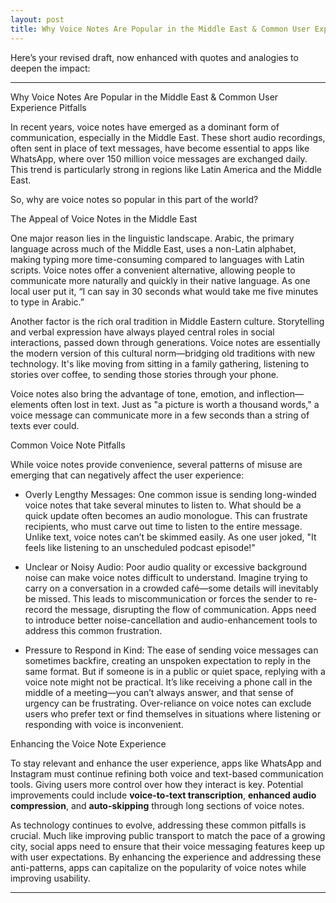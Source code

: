 ```yaml
---
layout: post
title: Why Voice Notes Are Popular in the Middle East & Common User Experience Pitfalls
---
```


Here’s your revised draft, now enhanced with quotes and analogies to deepen the impact:

---

Why Voice Notes Are Popular in the Middle East & Common User Experience Pitfalls

In recent years, voice notes have emerged as a dominant form of communication, especially in the Middle East. These short audio recordings, often sent in place of text messages, have become essential to apps like WhatsApp, where over 150 million voice messages are exchanged daily. This trend is particularly strong in regions like Latin America and the Middle East.

So, why are voice notes so popular in this part of the world?

The Appeal of Voice Notes in the Middle East

One major reason lies in the linguistic landscape. Arabic, the primary language across much of the Middle East, uses a non-Latin alphabet, making typing more time-consuming compared to languages with Latin scripts. Voice notes offer a convenient alternative, allowing people to communicate more naturally and quickly in their native language. As one local user put it, “I can say in 30 seconds what would take me five minutes to type in Arabic.”

Another factor is the rich oral tradition in Middle Eastern culture. Storytelling and verbal expression have always played central roles in social interactions, passed down through generations. Voice notes are essentially the modern version of this cultural norm—bridging old traditions with new technology. It's like moving from sitting in a family gathering, listening to stories over coffee, to sending those stories through your phone.

Voice notes also bring the advantage of tone, emotion, and inflection—elements often lost in text. Just as "a picture is worth a thousand words," a voice message can communicate more in a few seconds than a string of texts ever could.

Common Voice Note Pitfalls

While voice notes provide convenience, several patterns of misuse are emerging that can negatively affect the user experience:

- Overly Lengthy Messages: One common issue is sending long-winded voice notes that take several minutes to listen to. What should be a quick update often becomes an audio monologue. This can frustrate recipients, who must carve out time to listen to the entire message. Unlike text, voice notes can’t be skimmed easily. As one user joked, "It feels like listening to an unscheduled podcast episode!"

- Unclear or Noisy Audio: Poor audio quality or excessive background noise can make voice notes difficult to understand. Imagine trying to carry on a conversation in a crowded café—some details will inevitably be missed. This leads to miscommunication or forces the sender to re-record the message, disrupting the flow of communication. Apps need to introduce better noise-cancellation and audio-enhancement tools to address this common frustration.

- Pressure to Respond in Kind: The ease of sending voice messages can sometimes backfire, creating an unspoken expectation to reply in the same format. But if someone is in a public or quiet space, replying with a voice note might not be practical. It’s like receiving a phone call in the middle of a meeting—you can’t always answer, and that sense of urgency can be frustrating. Over-reliance on voice notes can exclude users who prefer text or find themselves in situations where listening or responding with voice is inconvenient.

Enhancing the Voice Note Experience

To stay relevant and enhance the user experience, apps like WhatsApp and Instagram must continue refining both voice and text-based communication tools. Giving users more control over how they interact is key. Potential improvements could include **voice-to-text transcription**, **enhanced audio compression**, and **auto-skipping** through long sections of voice notes.

As technology continues to evolve, addressing these common pitfalls is crucial. Much like improving public transport to match the pace of a growing city, social apps need to ensure that their voice messaging features keep up with user expectations. By enhancing the experience and addressing these anti-patterns, apps can capitalize on the popularity of voice notes while improving usability.

---

